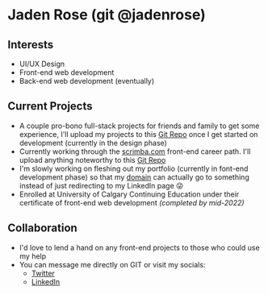 # Jaden Rose (git @jadenrose)

## Interests
* UI/UX Design
* Front-end web development
* Back-end web development (eventually)

## Current Projects
* A couple pro-bono full-stack projects for friends and family to get some experience, I'll upload my projects to this [Git Repo](https://github.com/jadenrose/full-stack-projects) once I get started on development (currently in the design phase)
* Currently working through the [scrimba.com](https://scrimba.com/) front-end career path. I'll upload anything noteworthy to this [Git Repo](https://github.com/jadenrose/scrimba-projects)
* I'm slowly working on fleshing out my portfolio (currently in font-end development phase) so that my [domain](https://www.rosewaterdesigns.ca) can actually go to something instead of just redirecting to my LinkedIn page 😜
* Enrolled at University of Calgary Continuing Education under their certificate of front-end web development *(completed by mid-2022)*

## Collaboration
* I'd love to lend a hand on any front-end projects to those who could use my help
* You can message me directly on GIT or visit my socials:
  * [Twitter](https://twitter.com/jadenrrosedev)
  * [LinkedIn](https://www.linkedin.com/in/jaden-rose-974770218/)
